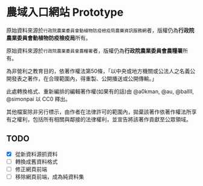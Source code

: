 農域入口網站 Prototype
======================

原始資料來源於`行政院農業委員會動植物防疫檢疫局農藥資訊服務網`者，版權仍為**行政院農業委員會動植物防疫檢疫局**所有。

原始資料來源於`行政院農業委員會農糧署`者，版權仍為**行政院農業委員會農糧署**所有。

為非營利之教育目的，依著作權法第50條，「以中央或地方機關或公法人之名義公開發表之著作，在合理範圍內，得重製、公開播送或公開傳輸。」

此處轉換格式、重新編排的編輯著作權(如果有的話)由 @a0kman, @au, @ballII, @simonpai 以 CC0 釋出。

其他檔案除非另行標示，由作者在法律許可的範圍內，拋棄該著作依著作權法所享有之權利，包括所有相關與鄰接的法律權利，並宣告將該著作貢獻至公眾領域。

## TODO

* [x] 從新資料源抓資料
* [ ] 轉換成舊資料格式
* [ ] 修正網頁前端
* [ ] 移除網頁前端，成為純資料集

